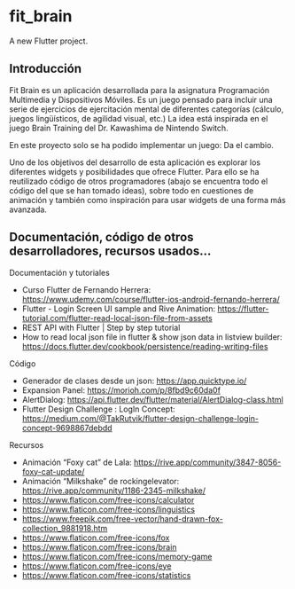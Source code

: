 # fit_brain

A new Flutter project.

## Introducción

Fit Brain es un aplicación desarrollada para la asignatura Programación Multimedia y Dispositivos Móviles. Es un juego pensado para incluir una serie de ejercicios de ejercitación mental de diferentes categorías (cálculo, juegos lingüísticos, de agilidad visual, etc.) La idea está inspirada en el juego Brain Training del Dr. Kawashima de Nintendo Switch.

En este proyecto solo se ha podido implementar un juego: Da el cambio.

Uno de los objetivos del desarrollo de esta aplicación es explorar los diferentes widgets y posibilidades que ofrece Flutter. Para ello se ha reutilizado código de otros programadores (abajo se encuentra todo el código del que se han tomado ideas), sobre todo en cuestiones de animación y también como inspiración para usar widgets de una forma más avanzada.

## Documentación, código de otros desarrolladores, recursos usados...

Documentación y tutoriales
- Curso Flutter de Fernando Herrera: https://www.udemy.com/course/flutter-ios-android-fernando-herrera/
- Flutter - Login Screen UI sample and Rive Animation: https://flutter-tutorial.com/flutter-read-local-json-file-from-assets
- REST API with Flutter | Step by step tutorial
- How to read local json file in flutter & show json data in listview builder: https://docs.flutter.dev/cookbook/persistence/reading-writing-files

Código
- Generador de clases desde un json: https://app.quicktype.io/
- Expansion Panel: https://morioh.com/p/8fbd9c60da0f
- AlertDialog: https://api.flutter.dev/flutter/material/AlertDialog-class.html
- Flutter Design Challenge : LogIn Concept: https://medium.com/@TakRutvik/flutter-design-challenge-login-concept-9698867debdd

Recursos
- Animación “Foxy cat” de Lala: https://rive.app/community/3847-8056-foxy-cat-update/
- Animación “Milkshake” de rockingelevator: https://rive.app/community/1186-2345-milkshake/
- https://www.flaticon.com/free-icons/calculator
- https://www.flaticon.com/free-icons/linguistics
- https://www.freepik.com/free-vector/hand-drawn-fox-collection_9881918.htm
- https://www.flaticon.com/free-icons/fox
- https://www.flaticon.com/free-icons/brain
- https://www.flaticon.com/free-icons/memory-game
- https://www.flaticon.com/free-icons/eye
- https://www.flaticon.com/free-icons/statistics
